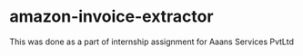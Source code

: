 # amazon-invoice-extractor

This was done as a part of internship assignment for Aaans Services PvtLtd
